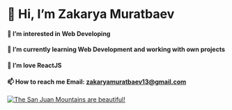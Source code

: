 # 👋 Hi, I’m Zakarya Muratbaev
#### 👀 I’m interested in Web Developing
#### 🌱 I’m currently learning Web Development and working with own projects
#### 💞️ I’m love ReactJS
#### 📫 How to reach me Email: zakaryamuratbaev13@gmail.com
[![The San Juan Mountains are beautiful!](/assets/images/san-juan-mountains.jpg "San Juan Mountains")](https://cdn.devdojo.com/users/August2022/zakaryamuratbaev13.jpg)
